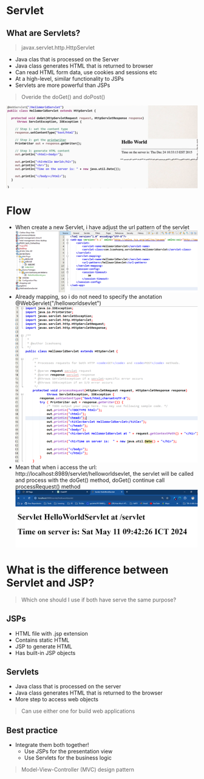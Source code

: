 # Servlet
## What are Servlets?
> javax.servlet.http.HttpServlet
- Java clas that is processed on the Server
- Java class generates HTML that is returned to browser
- Can read HTML form data, use cookies and sessions etc
- At a high-level, similar functionality to JSPs
- Servlets are more powerful than JSPs

> Overide the doGet() and doPost()

![img.png](img.png)

# Flow
- When create a new Servlet, i have adjust the url pattern of the servlet
![img_1.png](img_1.png)
- Already mapping, so i do not need to specify the anotation @WebServlet("/helloworldsevlet")
![img_2.png](img_2.png)
- Mean that when i access the url: http://localhost:8989/servlet/helloworldsevlet, the servlet will be called and process with the doGet() method, doGet() continue call processRequest() method
![img_3.png](img_3.png)

# What is the difference between Servlet and JSP?
> Which one should I use if both have serve the same purpose?

## JSPs
- HTML file with .jsp extension
- Contains static HTML
- JSP to generate HTML
- Has built-in JSP objects

## Servlets
- Java class that is processed on the server
- Java class generates HTML that is returned to the browser
- More step to access web objects

> Can use either one for build web applications
## Best practice
- Integrate them both together!
  - Use JSPs for the presentation view
  - Use Servlets for the business logic
> Model-View-Controller (MVC) design pattern